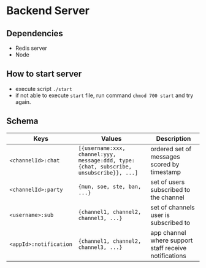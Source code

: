# Backend Server
## Dependencies
- Redis server
- Node

## How to start server
- execute script `./start`
- if not able to execute `start` file, run command `chmod 700 start` and try again.

## Schema
Keys | Values| Description
--- | --- | ---
`<channelId>:chat` | `[{username:xxx, channel:yyy, message:ddd, type:{chat, subscribe, unsubscribe}}, ...]` | ordered set of messages scored by timestamp
`<channelId>:party` | `{mun, soe, ste, ban, ...}`| set of users subscribed to the channel
`<username>:sub` | `{channel1, channel2, channel3, ...}`| set of channels user is subscribed to
`<appId>:notification` | `{channel1, channel2, channel3, ...}`| app channel where support staff receive notifications
